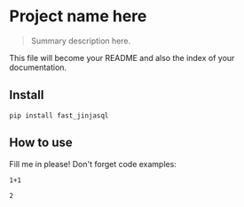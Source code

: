 
# Project name here
> Summary description here.


This file will become your README and also the index of your documentation.

## Install

`pip install fast_jinjasql`

## How to use

Fill me in please! Don't forget code examples:

```
1+1
```




    2


